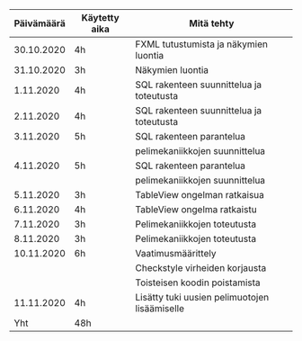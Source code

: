 |Päivämäärä|Käytetty aika|Mitä tehty|
|---|---|---|
|30.10.2020|4h|FXML tutustumista ja näkymien luontia|
|31.10.2020|3h|Näkymien luontia|
|1.11.2020|4h|SQL rakenteen suunnittelua ja toteutusta|
|2.11.2020|4h|SQL rakenteen suunnittelua ja toteutusta|
|3.11.2020|5h|SQL rakenteen parantelua|
|||pelimekaniikkojen suunnittelua|
|4.11.2020|5h|SQL rakenteen parantelua|
|||pelimekaniikkojen suunnittelua|
|5.11.2020|3h|TableView ongelman ratkaisua|
|6.11.2020|4h|TableView ongelma ratkaistu|
|7.11.2020|3h|Pelimekaniikkojen toteutusta|
|8.11.2020|3h|Pelimekaniikkojen toteutusta|
|10.11.2020|6h|Vaatimusmäärittely|
|||Checkstyle virheiden korjausta|
|||Toisteisen koodin poistamista|
|11.11.2020|4h|Lisätty tuki uusien pelimuotojen lisäämiselle|
|Yht|48h||
